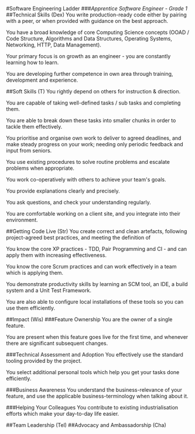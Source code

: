 #Software Engineering Ladder
###_Apprentice Software Engineer - Grade 1_
##Technical Skills (Dex)
You write production-ready code either by pairing with a peer, or when provided with guidance on the best approach.

You have a broad knowledge of core Computing Science concepts (OOAD / Code Structure, Algorithms and Data Structures, Operating Systems, Networking, HTTP, Data Management).

Your primary focus is on growth as an engineer - you are constantly learning how to learn.

You are developing further competence in own area through training, development and experience.

##Soft Skills (T)
You rightly depend on others for instruction & direction.

You are capable of taking well-defined tasks / sub tasks and completing them.

You are able to break down these tasks into smaller chunks in order to tackle them effectively.

You prioritise and organise own work to deliver to agreed deadlines, and make steady progress on your work; needing only periodic feedback and input from seniors.

You use existing procedures to solve routine problems and escalate problems when appropriate.

You work co-operatively with others to achieve your team's goals.

You provide explanations clearly and precisely.

You ask questions, and check your understanding regularly.

You are comfortable working on a client site, and you integrate into their environment.

##Getting Code Live (Str)
You create correct and clean artefacts, following project-agreed best practices, and meeting the definition of

You know the core XP practices - TDD, Pair Programming and CI - and can apply them with increasing effectiveness.

You know the core Scrum practices and can work effectively in a team which is applying them.

You demonstrate productivity skills by learning an SCM tool, an IDE, a build system and a Unit Test Framework.

You are also able to configure local installations of these tools so you can use them efficiently.

##Impact (Wis)
###Feature Ownership
You are the owner of a single feature.

You are present when this feature goes live for the first time, and whenever there are significant subsequent changes.

###Technical Assessment and Adoption
You effectively use the standard tooling provided by the project.

You select additional personal tools which help you get your tasks done efficiently.

###Business Awareness
You understand the business-relevance of your feature, and use the applicable business-terminology when talking about it.

###Helping Your Colleagues
You contribute to existing industrialisation efforts which make your day-to-day life easier.

##Team Leadership (Tel)
##Advocacy and Ambassadorship (Cha)